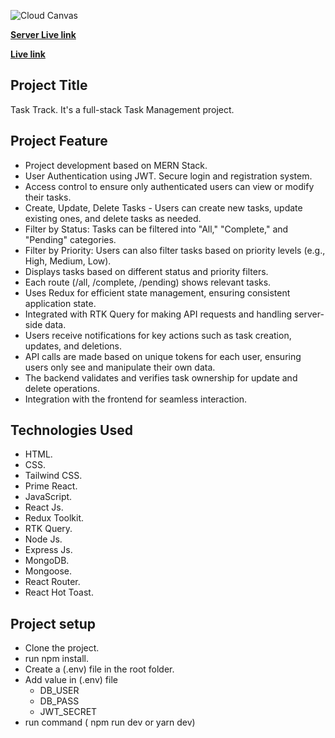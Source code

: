 ![Cloud Canvas](https://task-tracke-app.netlify.app/assets/banner-C0hdyrAz.png)

**[Server Live link](https://task-track-server.vercel.app)**

**[Live link](https://task-tracke-app.netlify.app/home)**

## **Project Title**

Task Track. It's a full-stack Task Management project.

## **Project Feature**

- Project development based on MERN Stack.
- User Authentication using JWT. Secure login and registration system.
- Access control to ensure only authenticated users can view or modify their tasks.
- Create, Update, Delete Tasks - Users can create new tasks, update existing ones, and delete tasks as needed.
- Filter by Status: Tasks can be filtered into "All," "Complete," and "Pending" categories.
- Filter by Priority: Users can also filter tasks based on priority levels (e.g., High, Medium, Low).
- Displays tasks based on different status and priority filters.
- Each route (/all, /complete, /pending) shows relevant tasks.
- Uses Redux for efficient state management, ensuring consistent application state.
- Integrated with RTK Query for making API requests and handling server-side data.
- Users receive notifications for key actions such as task creation, updates, and deletions.
- API calls are made based on unique tokens for each user, ensuring users only see and manipulate their own data.
- The backend validates and verifies task ownership for update and delete operations.
- Integration with the frontend for seamless interaction.

## **Technologies Used**

- HTML.
- CSS.
- Tailwind CSS.
- Prime React.
- JavaScript.
- React Js.
- Redux Toolkit.
- RTK Query.
- Node Js.
- Express Js.
- MongoDB.
- Mongoose.
- React Router.
- React Hot Toast.

## **Project setup**

- Clone the project.
- run npm install.
- Create a (.env) file in the root folder.
- Add value in (.env) file
  - DB_USER
  - DB_PASS
  - JWT_SECRET
- run command ( npm run dev or yarn dev)
